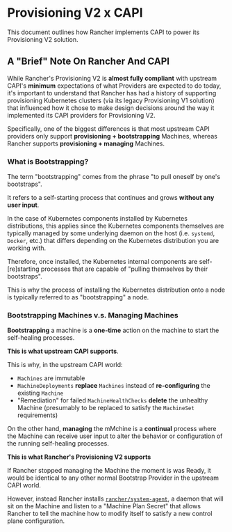 # Provisioning V2 x CAPI

This document outlines how Rancher implements CAPI to power its Provisioning V2 solution.

## A "Brief" Note On Rancher And CAPI

While Rancher's Provisioning V2 is **almost fully compliant** with upstream CAPI's **minimum** expectations of what Providers are expected to do today, it's important to understand that Rancher has had a history of supporting provisioning Kubernetes clusters (via its legacy Provisioning V1 solution) that influenced how it chose to make design decisions around the way it implemented its CAPI providers for Provisioning V2.

Specifically, one of the biggest differences is that most upstream CAPI providers only support **provisioning + bootstrapping** Machines, whereas Rancher supports **provisioning + managing** Machines.

### What is Bootstrapping?

The term "bootstrapping" comes from the phrase "to pull oneself by one's bootstraps". 

It refers to a self-starting process that continues and grows **without any user input**.

In the case of Kubernetes components installed by Kubernetes distributions, this applies since the Kubernetes components themselves are typically managed by some underlying daemon on the host (i.e. `systemd`, `Docker`, etc.) that differs depending on the Kubernetes distribution you are working with.

Therefore, once installed, the Kubernetes internal components are self-[re]starting processes that are capable of "pulling themselves by their bootstraps".

This is why the process of installing the Kubernetes distribution onto a node is typically referred to as "bootstrapping" a node.

### Bootstrapping Machines v.s. Managing Machines

**Bootstrapping** a machine is a **one-time** action on the machine to start the self-healing processes. 

**This is what upstream CAPI supports**.

This is why, in the upstream CAPI world:
- `Machines` are immutable
- `MachineDeployments` **replace** `Machines` instead of **re-configuring** the existing `Machine`
- "Remediation" for failed `MachineHealthChecks` **delete** the unhealthy Machine (presumably to be replaced to satisfy the `MachineSet` requirements)

On the other hand, **managing** the mMchine is a **continual** process where the Machine can receive user input to alter the behavior or configuration of the running self-healing processes.

**This is what Rancher's Provisioning V2 supports**

If Rancher stopped managing the Machine the moment is was Ready, it would be identical to any other normal Bootstrap Provider in the upstream CAPI world.

However, instead Rancher installs [`rancher/system-agent`](https://github.com/rancher/system-agent), a daemon that will sit on the Machine and listen to a "Machine Plan Secret" that allows Rancher to tell the machine how to modify itself to satisfy a new control plane configuration.

